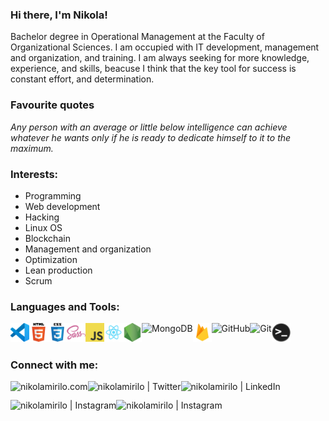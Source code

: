 ### Hi there, I'm Nikola!

<p>Bachelor degree in Operational Management at the Faculty of Organizational Sciences. I am occupied with IT
development, management and organization, and training. I am always seeking for more knowledge, experience, and skills,
beacuse I think that the key tool for success is constant effort, and determination.</p>

### Favourite quotes
<i>
  Any person with an average or little below intelligence can achieve whatever he wants only if he is
  ready to dedicate himself to it to the maximum.</i>

### Interests:

- Programming
- Web development
- Hacking
- Linux OS
- Blockchain
- Management and organization
- Optimization
- Lean production
- Scrum

### Languages and Tools:

<img align="left" alt="Visual Studio Code" height="30vh"
  src="https://raw.githubusercontent.com/github/explore/80688e429a7d4ef2fca1e82350fe8e3517d3494d/topics/visual-studio-code/visual-studio-code.png"
  /><img align="left" alt="HTML5" height="30vh"
  src="https://raw.githubusercontent.com/github/explore/80688e429a7d4ef2fca1e82350fe8e3517d3494d/topics/html/html.png"
  /> <img align="left" alt="CSS3" height="30vh"
  src="https://raw.githubusercontent.com/github/explore/80688e429a7d4ef2fca1e82350fe8e3517d3494d/topics/css/css.png"
  />
<img align="left" alt="Sass" height="30vh" src="https://raw.githubusercontent.com/github/explore/80688e429a7d4ef2fca1e82350fe8e3517d3494d/topics/sass/sass.png" />
<img align="left" alt="JavaScript" height="30vh"
  src="https://raw.githubusercontent.com/github/explore/80688e429a7d4ef2fca1e82350fe8e3517d3494d/topics/javascript/javascript.png"
  />

<img align="left" alt="React" height="30vh"
src="https://raw.githubusercontent.com/github/explore/80688e429a7d4ef2fca1e82350fe8e3517d3494d/topics/react/react.png"
/>

<img align="left" alt="Node.js" height="30vh"
src="https://raw.githubusercontent.com/github/explore/80688e429a7d4ef2fca1e82350fe8e3517d3494d/topics/nodejs/nodejs.png"
/> <img align="left" alt="MongoDB" height="30vh"
src="https://pbs.twimg.com/profile_images/1452637606559326217/GFz_P-5e_400x400.png"
/>

<img align="left" alt="Firebase" height="30vh"
src="https://raw.githubusercontent.com/github/explore/361e2821e2dea67711cde99c9c40ed357061cf27/topics/firebase/firebase.png"
/> <img align="left" alt="GitHub" height="30vh"
src="https://logos-world.net/wp-content/uploads/2020/11/GitHub-Logo.png"
/> <img align="left" alt="Git" height="30vh"
src="https://git-scm.com/images/logos/downloads/Git-Icon-Black.png"/>
<img align="left" alt="Terminal" height="30vh"
src="https://raw.githubusercontent.com/github/explore/80688e429a7d4ef2fca1e82350fe8e3517d3494d/topics/terminal/terminal.png"/>

<br /> <br />

### Connect with me:

[<img align="left" alt="nikolamirilo.com" height="30vh" src="https://cdn1.iconfinder.com/data/icons/social-media-outline-6/128/SocialMedia_Website-Outline-256.png" />][website]
[<img align="left" alt="nikolamirilo | Twitter" height="30vh" src="https://cdn2.iconfinder.com/data/icons/social-media-2285/512/1_Twitter_colored_svg-128.png" />][twitter]
[<img align="left" alt="nikolamirilo | LinkedIn" height="30vh" src="https://cdn2.iconfinder.com/data/icons/social-media-2285/512/1_Linkedin_unofficial_colored_svg-128.png" />][linkedin]
[<img align="left" alt="nikolamirilo | Instagram" height="30vh" src="https://cdn2.iconfinder.com/data/icons/social-media-2285/512/1_Instagram_colored_svg_1-128.png" />][instagram]
[<img align="left" alt="nikolamirilo | Instagram" height="30vh" src="https://cdn1.iconfinder.com/data/icons/social-media-2285/512/Colored_Facebook3_svg-512.png" />][facebook]
<br /> <br />

[website]: https://nikolamirilo.netlify.app/
[twitter]: https://twitter.com/nikola5765
[facebook]: https://www.facebook.com/nikola.mirilo.5/
[instagram]: https://www.instagram.com/mirilo.nikola
[linkedin]: https://www.linkedin.com/in/nikola-mirilo/
